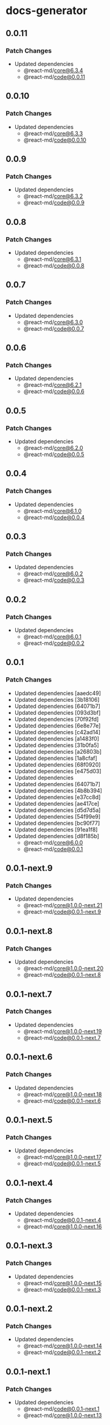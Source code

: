 # docs-generator

## 0.0.11

### Patch Changes

- Updated dependencies
  - @react-md/core@6.3.4
  - @react-md/code@0.0.11

## 0.0.10

### Patch Changes

- Updated dependencies
  - @react-md/core@6.3.3
  - @react-md/code@0.0.10

## 0.0.9

### Patch Changes

- Updated dependencies
  - @react-md/core@6.3.2
  - @react-md/code@0.0.9

## 0.0.8

### Patch Changes

- Updated dependencies
  - @react-md/core@6.3.1
  - @react-md/code@0.0.8

## 0.0.7

### Patch Changes

- Updated dependencies
  - @react-md/core@6.3.0
  - @react-md/code@0.0.7

## 0.0.6

### Patch Changes

- Updated dependencies
  - @react-md/core@6.2.1
  - @react-md/code@0.0.6

## 0.0.5

### Patch Changes

- Updated dependencies
  - @react-md/core@6.2.0
  - @react-md/code@0.0.5

## 0.0.4

### Patch Changes

- Updated dependencies
  - @react-md/core@6.1.0
  - @react-md/code@0.0.4

## 0.0.3

### Patch Changes

- Updated dependencies
  - @react-md/core@6.0.2
  - @react-md/code@0.0.3

## 0.0.2

### Patch Changes

- Updated dependencies
  - @react-md/core@6.0.1
  - @react-md/code@0.0.2

## 0.0.1

### Patch Changes

- Updated dependencies [aaedc49]
- Updated dependencies [3b18106]
- Updated dependencies [64071b7]
- Updated dependencies [093d3bf]
- Updated dependencies [70f92fd]
- Updated dependencies [6e8e77e]
- Updated dependencies [c42ad14]
- Updated dependencies [a1483f0]
- Updated dependencies [31b0fa5]
- Updated dependencies [a26803b]
- Updated dependencies [1a8cfaf]
- Updated dependencies [68f0920]
- Updated dependencies [e475d03]
- Updated dependencies
- Updated dependencies [64071b7]
- Updated dependencies [4b8b394]
- Updated dependencies [e37cc8d]
- Updated dependencies [ae417ce]
- Updated dependencies [d5d7d5a]
- Updated dependencies [54f99e9]
- Updated dependencies [bc90f77]
- Updated dependencies [91ea1f8]
- Updated dependencies [d8f185b]
  - @react-md/core@6.0.0
  - @react-md/code@0.0.1

## 0.0.1-next.9

### Patch Changes

- Updated dependencies
  - @react-md/core@1.0.0-next.21
  - @react-md/code@0.0.1-next.9

## 0.0.1-next.8

### Patch Changes

- Updated dependencies
  - @react-md/core@1.0.0-next.20
  - @react-md/code@0.0.1-next.8

## 0.0.1-next.7

### Patch Changes

- Updated dependencies
  - @react-md/core@1.0.0-next.19
  - @react-md/code@0.0.1-next.7

## 0.0.1-next.6

### Patch Changes

- Updated dependencies
  - @react-md/core@1.0.0-next.18
  - @react-md/code@0.0.1-next.6

## 0.0.1-next.5

### Patch Changes

- Updated dependencies
  - @react-md/core@1.0.0-next.17
  - @react-md/code@0.0.1-next.5

## 0.0.1-next.4

### Patch Changes

- Updated dependencies
  - @react-md/code@0.0.1-next.4
  - @react-md/core@1.0.0-next.16

## 0.0.1-next.3

### Patch Changes

- Updated dependencies
  - @react-md/core@1.0.0-next.15
  - @react-md/code@0.0.1-next.3

## 0.0.1-next.2

### Patch Changes

- Updated dependencies
  - @react-md/core@1.0.0-next.14
  - @react-md/code@0.0.1-next.2

## 0.0.1-next.1

### Patch Changes

- Updated dependencies
  - @react-md/code@0.0.1-next.1
  - @react-md/core@1.0.0-next.13
